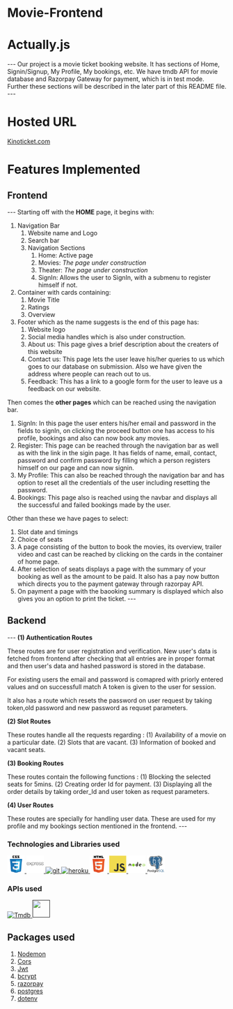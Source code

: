 # Movie-Frontend
# Actually.js
--- Our project is a movie ticket booking website. It has sections of Home, Signin/Signup, My Profile, My bookings, etc. We have tmdb API for movie database and Razorpay Gateway for payment, which is in test mode. Further these sections will be described in the later part of this README file. ---

# Hosted URL 
[Kinoticket.com](https://kinoticket.netlify.app)

# Features Implemented
## Frontend
--- Starting off with the **HOME** page, it begins with:
1. Navigation Bar
   1. Website name and Logo
   2. Search bar
   3. Navigation Sections
      1. Home: Active page
      2.  Movies: _The page under construction_
      3.  Theater: _The page under construction_
      4.  SignIn: Allows the user to SignIn, with a submenu to register himself if not.
2. Container with cards containing:
   1. Movie Title
   2. Ratings 
   3. Overview
3. Footer which as the name suggests is the end of this page has:
   1. Website logo
   2. Social media handles which is also under construction.
   3. About us: This page gives a brief description about the creaters of this website
   4. Contact us: This page lets the user leave his/her queries to us which goes to our database on submission. Also we have given the address where people can reach out to us.
   5. Feedback: This has a link to a google form for the user to leave us a feedback on our website.

Then comes the **other pages** which can be reached using the navigation bar. 

1. SignIn: In this page the user enters his/her email and password in the fields to signIn, on clicking the proceed button one has access to his profile, bookings and also can now book any movies.
2. Register: This page can be reached through the navigation bar as well as with the link in the sigin page. It has fields of name, email, contact, password and confirm password by filling which a person registers himself on our page and can now signin.
3. My Profile: This can also be reached through the navigation bar and has option to reset all the credentials of the user including resetting the password.
4. Bookings: This page also is reached using the navbar and displays all the successful and failed bookings made by the user.

Other than these we have pages to select:

1. Slot date and timings
2. Choice of seats 
3. A page consisting of the button to book the movies, its overview, trailer video and cast can be reached by clicking on the cards in the container of home page.
4. After selection of seats displays a page with the summary of your booking as well as the amount to be paid. It also has a pay now button which directs you to the payment gateway through razorpay API.
5. On payment a page with the baooking summary is displayed which also gives you an option to print the ticket. ---


## Backend
--- **(1) Authentication Routes**
 
These routes are for user registration and verification. New user's data is fetched from frontend after checking that all entries are in proper format and then user's data and hashed password is stored in the database.

For existing users the email and password is comapred with priorly entered values and on successfull match A token is given to the user for session.

It also has a route which resets the password on user request by taking token,old password and new password as requset parameters.

**(2) Slot Routes**

These routes handle all the requests regarding :
(1) Availability of a movie on a particular date.
(2) Slots that are vacant.
(3) Information of booked and vacant seats.

**(3) Booking Routes**

These routes contain the following functions :
(1) Blocking the selected seats for 5mins.
(2) Creating order Id for payment.
(3) Displaying all the order details by taking order_Id and user token as request parameters.

**(4) User Routes**

These routes are specially for handling user data. These are used for my profile and my bookings section mentioned in the frontend.   ---


<h3 align="left">Technologies and Libraries used</h3>
<p align="left"> <a href="https://www.w3schools.com/css/" target="_blank"> <img src="https://raw.githubusercontent.com/devicons/devicon/master/icons/css3/css3-original-wordmark.svg" alt="css3" width="40" height="40"/> </a> <a href="https://expressjs.com" target="_blank"> <img src="https://raw.githubusercontent.com/devicons/devicon/master/icons/express/express-original-wordmark.svg" alt="express" width="40" height="40"/> </a> <a href="https://git-scm.com/" target="_blank"> <img src="https://www.vectorlogo.zone/logos/git-scm/git-scm-icon.svg" alt="git" width="40" height="40"/> </a> <a href="https://heroku.com" target="_blank"> <img src="https://www.vectorlogo.zone/logos/heroku/heroku-icon.svg" alt="heroku" width="40" height="40"/> </a> <a href="https://www.w3.org/html/" target="_blank"> <img src="https://raw.githubusercontent.com/devicons/devicon/master/icons/html5/html5-original-wordmark.svg" alt="html5" width="40" height="40"/> </a> <a href="https://developer.mozilla.org/en-US/docs/Web/JavaScript" target="_blank"> <img src="https://raw.githubusercontent.com/devicons/devicon/master/icons/javascript/javascript-original.svg" alt="javascript" width="40" height="40"/> </a> <a href="https://nodejs.org" target="_blank"> <img src="https://raw.githubusercontent.com/devicons/devicon/master/icons/nodejs/nodejs-original-wordmark.svg" alt="nodejs" width="40" height="40"/> </a> <a href="https://www.postgresql.org" target="_blank"> <img src="https://raw.githubusercontent.com/devicons/devicon/master/icons/postgresql/postgresql-original-wordmark.svg" alt="postgresql" width="40" height="40"/> </a></p>

<h3 align="left">APIs used</h3>
<p> <a href=""> <img src="https://pbs.twimg.com/profile_images/1243623122089041920/gVZIvphd_400x400.jpg" alt="Tmdb" width="40" height ="40"/></a><a href=""> <img src="https://woocommerce.com/wp-content/uploads/2021/01/fb-razorpay@2x.png" width="40" height ="40"/></a></p>

## Packages used
1. [Nodemon](https://www.npmjs.com/package/nodemon)
2. [Cors](https://www.npmjs.com/package/cors)
3. [Jwt](https://www.npmjs.com/package/jwt)
4. [bcrypt](https://www.npmjs.com/package/bcrypt)
5. [razorpay](https://www.npmjs.com/package/razorpay)
6. [postgres](https://www.npmjs.com/package/pg)
7. [dotenv](https://www.npmjs.com/package/dotenv)


